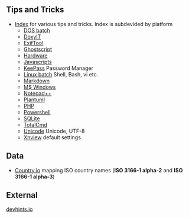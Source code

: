 

## Tips and Tricks

- [Index](/TipsAndTricks) for various tips and tricks. Index is subdevided by platform
   - [DOS batch](/TipsAndTricks/batch/) 
   - [DoxyIT](/TipsAndTricks/DoxyIT) 
   - [ExifTool](/TipsAndTricks/exiftool )
   - [Ghostscript](/TipsAndTricks/Ghostscript)
   - [Hardware](/TipsAndTricks/hardware)
   - [Javascripts](/TipsAndTricks/Javascript) 
   - [KeePass](/TipsAndTricks/keepass) Password Manager
   - [Linux batch](/TipsAndTricks/shell) Shell, Bash, vi etc.
   - [Markdown](/TipsAndTricks/Markdown)
   - [M$ Windows](/TipsAndTricks/windows)
   - [Notepad++](/TipsAndTricks/Notepad++/)
   - [Plantuml](/TipsAndTricks/plantuml) 
   - [PHP](/TipsAndTricks/Php)
   - [Powershell](/TipsAndTricks/Powershell)
   - [SQLite](/TipsAndTricks/SQLite/) <!--(See also: [SQLite](/SQLite) doublet??)-->
   - [TotalCmd](/TipsAndTricks/TotalCmd) 
   - [Unicode](/TipsAndTricks/unicode) Unicode, UTF-8
   - [Xnview](/TipsAndTricks/Xnview) default settings

## Data

- [Country.io](https://clicketyclick.github.io/country.io/) mapping ISO country names (**ISO 3166-1 alpha-2** and **ISO 3166-1 alpha-3**)

## External

[devhints.io](https://devhints.io/)
